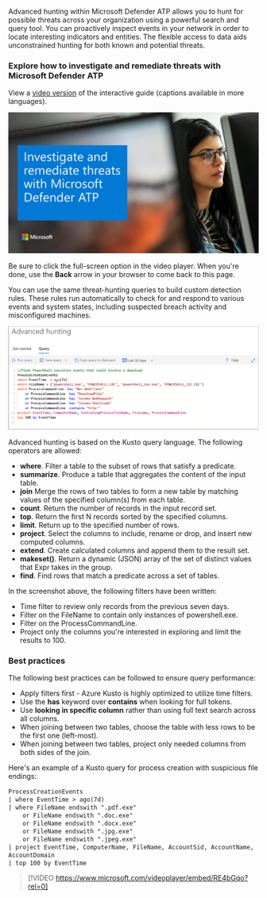 Advanced hunting within Microsoft Defender ATP allows you to hunt for possible threats across your organization using a powerful search and query tool. You can proactively inspect events in your network in order to locate interesting indicators and entities. The flexible access to data aids unconstrained hunting for both known and potential threats.

### Explore how to investigate and remediate threats with Microsoft Defender ATP

View a [video version](https://www.microsoft.com/en-us/videoplayer/embed/RE4AIaY) of the interactive guide (captions available in more languages).

<a href="https://mslearn.cloudguides.com/guides/Investigate%20and%20remediate%20threats%20with%20Microsoft%20Defender%20ATP">![Microsoft Defender ATP](../media/thumbnail-investigate-microsoft-defender-atp.png)</a>  

Be sure to click the full-screen option in the video player. When you're done, use the **Back** arrow in your browser to come back to this page. 

You can use the same threat-hunting queries to build custom detection rules. These rules run automatically to check for and respond to various events and system states, including suspected breach activity and misconfigured machines.

![Use threat hunting queries](../media/threat-hunting-query.png)

Advanced hunting is based on the Kusto query language. The following operators are allowed:

- **where**. Filter a table to the subset of rows that satisfy a predicate.
- **summarize**. Produce a table that aggregates the content of the input table.
- **join** Merge the rows of two tables to form a new table by matching values of the specified column(s) from each table.
- **count**. Return the number of records in the input record set.
- **top**. Return the first N records sorted by the specified columns.
- **limit**. Return up to the specified number of rows.
- **project**. Select the columns to include, rename or drop, and insert new computed columns.
- **extend**. Create calculated columns and append them to the result set.
- **makeset()**. Return a dynamic (JSON) array of the set of distinct values that Expr takes in the group.
- **find**. Find rows that match a predicate across a set of tables.

In the screenshot above, the following filters have been written:

- Time filter to review only records from the previous seven days. 
- Filter on the FileName to contain only instances of powershell.exe.
- Filter on the ProcessCommandLine.
- Project only the columns you're interested in exploring and limit the results to 100. 

### Best practices

The following best practices can be followed to ensure query performance:

- Apply filters first - Azure Kusto is highly optimized to utilize time filters.
- Use the **has** keyword over **contains** when looking for full tokens.
- Use **looking in specific column** rather than using full text search across all columns.
- When joining between two tables, choose the table with less rows to be the first one (left-most).
- When joining between two tables, project only needed columns from both sides of the join.

Here's an example of a Kusto query for process creation with suspicious file endings:

```kusto
ProcessCreationEvents 
| where EventTime > ago(7d)
| where FileName endswith ".pdf.exe"
    or FileName endswith ".doc.exe"
    or FileName endswith ".docx.exe"
    or FileName endswith ".jpg.exe"
    or FileName endswith ".jpeg.exe"
| project EventTime, ComputerName, FileName, AccountSid, AccountName, AccountDomain
| top 100 by EventTime

```

>
> [!VIDEO https://www.microsoft.com/videoplayer/embed/RE4bGqo?rel=0]
